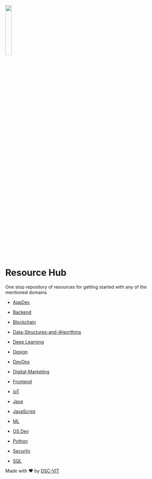 <img src="static/images/gopher.png" width="20%"/>

# Resource Hub

One stop repository of resources for getting started with any of the mentioned domains


* [AppDev](./Appdev/README.md)

* [Backend](./Backend/README.md)

* [Blockchain](./Blockchain/README.md)

* [Data-Structures-and-Algorithms](./Data-Structures-and-Algorithms/README.md)

* [Deep Learning](./Deep-Learning/README.md)

* [Design](./Design/README.md)

* [DevOps](./DevOps/README.md)

* [Digital-Marketing](./Digital-Marketing/README.md)

* [Frontend](./Frontend/README.md)

* [IoT](./IoT/README.md)

* [Java](./Java/README.md)

* [JavaScript](./Javascript/README.md)

* [ML](./ML/README.md)

* [OS Dev](./OSDev/README.md)

* [Python](./Python/README.md)

* [Security](./Security/README.md)

* [SQL](./SQL/README.md)


Made with :heart: by [DSC-VIT](https://github.com/GDGVIT)
